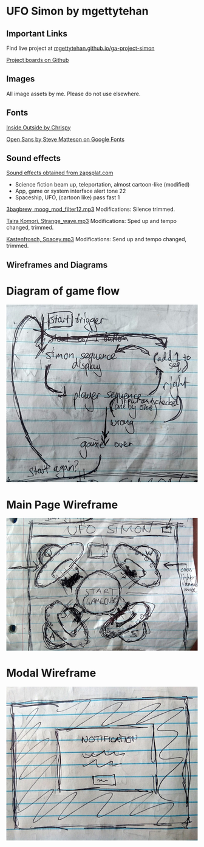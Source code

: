 # UFO Simon by mgettytehan

## Important Links

Find live project at [mgettytehan.github.io/ga-project-simon](https://mgettytehan.github.io/ga-project-simon/)

[Project boards on Github](https://github.com/mgettytehan/ga-project-simon/projects/1)

## Images

All image assets by me. Please do not use elsewhere.

## Fonts

[Inside Outside by Chrispy](https://www.dafont.com/insideoutside.font)

[Open Sans by Steve Matteson on Google Fonts](https://fonts.google.com/specimen/Open+Sans)

## Sound effects

[Sound effects obtained from zapsplat.com](https://www.zapsplat.com)
+ Science fiction beam up, teleportation, almost cartoon-like (modified)
+ App, game or system interface alert tone 22
+ Spaceship, UFO, (cartoon like) pass fast 1

[3bagbrew, moog_mod_filter12.mp3](https://freesound.org/people/3bagbrew/sounds/95574/)
Modifications: Silence trimmed.

[Taira Komori, Strange_wave.mp3](https://freesound.org/people/Taira%20Komori/sounds/214040/)
Modifications: Sped up and tempo changed, trimmed.

[Kastenfrosch, Spacey.mp3](https://freesound.org/people/Kastenfrosch/sounds/162469/)
Modifications: Send up and tempo changed, trimmed.

## Wireframes and Diagrams

# Diagram of game flow
![diagram of game flow](https://github.com/mgettytehan/ga-project-simon/blob/master/wireframes/game_flow.JPG)

# Main Page Wireframe
![wireframe of main page](https://github.com/mgettytehan/ga-project-simon/blob/master/wireframes/wireframe_main.JPG)

# Modal Wireframe

![wireframe of modal](https://github.com/mgettytehan/ga-project-simon/blob/master/wireframes/wireframe_modal.JPG)